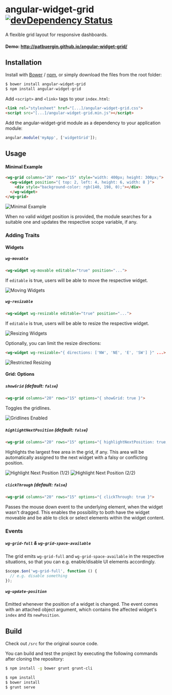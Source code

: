 # angular-widget-grid [![devDependency Status](https://david-dm.org/patbuergin/angular-widget-grid/dev-status.svg)](https://david-dm.org/patbuergin/angular-widget-grid#info=devDependencies)

A flexible grid layout for responsive dashboards.

#### Demo: http://patbuergin.github.io/angular-widget-grid/

## Installation
Install with [Bower](http://bower.io/) / [npm](http://www.npmjs.com/), or simply download the files from the root folder:

```sh
$ bower install angular-widget-grid
$ npm install angular-widget-grid
```

Add `<script>` and `<link>` tags to your `index.html`:

```html
<link rel="stylesheet" href="[...]/angular-widget-grid.css">
<script src="[...]/angular-widget-grid.min.js"></script>
```

Add the angular-widget-grid module as a dependency to your application module:

```javascript
angular.module('myApp', ['widgetGrid']);
```

## Usage
#### Minimal Example
```html
<wg-grid columns="20" rows="15" style="width: 400px; height: 300px;">
  <wg-widget position="{ top: 2, left: 4, height: 6, width: 8 }">
    <div style="background-color: rgb(140, 198, 0);"></div>
  </wg-widget>
</wg-grid>
```
![Minimal Example](https://raw.githubusercontent.com/patbuergin/angular-widget-grid/master/doc/wg-1.png)

When no valid widget position is provided, the module searches for a suitable one and updates the respective scope variable, if any.

### Adding Traits
#### Widgets
##### `wg-movable`
```html
<wg-widget wg-movable editable="true" position="...">
```
If `editable` is true, users will be able to move the respective widget.

![Moving Widgets](https://raw.githubusercontent.com/patbuergin/angular-widget-grid/master/doc/wg-2.png)

##### `wg-resizable`
```html
<wg-widget wg-resizable editable="true" position="...">
```
If `editable` is true, users will be able to resize the respective widget.

![Resizing Widgets](https://raw.githubusercontent.com/patbuergin/angular-widget-grid/master/doc/wg-3.png)

Optionally, you can limit the resize directions: 
```html
<wg-widget wg-resizable="{ directions: ['NW', 'NE', 'E', 'SW'] }" ...>
```

![Restricted Resizing](https://raw.githubusercontent.com/patbuergin/angular-widget-grid/master/doc/wg-4.png)

#### Grid: Options
##### `showGrid` (default: `false`)  
```html
<wg-grid columns="20" rows="15" options="{ showGrid: true }">
```
Toggles the gridlines.

![Gridlines Enabled](https://raw.githubusercontent.com/patbuergin/angular-widget-grid/master/doc/wg-5.png)

##### `highlightNextPosition` (default: `false`)
```html
<wg-grid columns="20" rows="15" options="{ highlightNextPosition: true, showGrid: true }">
```
Highlights the largest free area in the grid, if any. This area will be automatically assigned to the next widget with a falsy or conflicting position.

![Highlight Next Position (1/2)](https://raw.githubusercontent.com/patbuergin/angular-widget-grid/master/doc/wg-6.png)
![Highlight Next Position (2/2)](https://raw.githubusercontent.com/patbuergin/angular-widget-grid/master/doc/wg-7.png)

##### `clickThrough` (default: `false`)  
```html
<wg-grid columns="20" rows="15" options="{ clickThrough: true }">
```
Passes the mouse down event to the underlying element, when the widget wasn't dragged. This enables the possibility to both have the widget moveable and be able to click or select elements within the widget content.

### Events
##### `wg-grid-full` & `wg-grid-space-available`
The grid emits `wg-grid-full` and `wg-grid-space-available` in the respective situations, so that you can e.g. enable/disable UI elements accordingly.

```js
$scope.$on('wg-grid-full', function () {
  // e.g. disable something
});
```

##### `wg-update-position`
Emitted whenever the position of a widget is changed. The event comes with an attached object argument, which contains the affected widget's `index` and its `newPosition`.

## Build
Check out `/src` for the original source code.

You can build and test the project by executing the following commands after cloning the repository:
```sh
$ npm install -g bower grunt grunt-cli

$ npm install
$ bower install
$ grunt serve
```